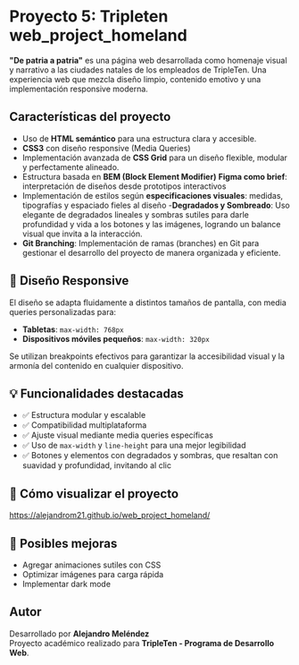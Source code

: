 # Proyecto 5: Tripleten web_project_homeland

**"De patria a patria"** es una página web desarrollada como homenaje visual y narrativo a las ciudades natales de los empleados de TripleTen. Una experiencia web que mezcla diseño limpio, contenido emotivo y una implementación responsive moderna.

## Características del proyecto

- Uso de **HTML semántico** para una estructura clara y accesible.
- **CSS3** con diseño responsive (Media Queries)
- Implementación avanzada de **CSS Grid** para un diseño flexible, modular y perfectamente alineado.
- Estructura basada en **BEM (Block Element Modifier)**
  **Figma como brief**: interpretación de diseños desde prototipos interactivos
- Implementación de estilos según **especificaciones visuales**: medidas, tipografías y espaciado fieles al diseño -**Degradados y Sombreado**: Uso elegante de degradados lineales y sombras sutiles para darle profundidad y vida a los botones y las imágenes, logrando un balance visual que invita a la interacción.
- **Git Branching**: Implementación de ramas (branches) en Git para gestionar el desarrollo del proyecto de manera organizada y eficiente.

## 📱 Diseño Responsive

El diseño se adapta fluidamente a distintos tamaños de pantalla, con media queries personalizadas para:

- **Tabletas**: `max-width: 768px`
- **Dispositivos móviles pequeños**: `max-width: 320px`

Se utilizan breakpoints efectivos para garantizar la accesibilidad visual y la armonía del contenido en cualquier dispositivo.

## 💡 Funcionalidades destacadas

- ✅ Estructura modular y escalable
- ✅ Compatibilidad multiplataforma
- ✅ Ajuste visual mediante media queries específicas
- ✅ Uso de `max-width` y `line-height` para una mejor legibilidad
- ✅ Botones y elementos con degradados y sombras, que resaltan con suavidad y profundidad, invitando al clic

## 🏁 Cómo visualizar el proyecto

https://alejandrom21.github.io/web_project_homeland/

## 🔧 Posibles mejoras

- Agregar animaciones sutiles con CSS
- Optimizar imágenes para carga rápida
- Implementar dark mode

## Autor

Desarrollado por **Alejandro Meléndez**  
Proyecto académico realizado para **TripleTen - Programa de Desarrollo Web**.
